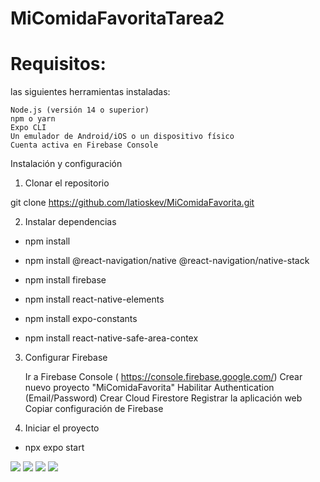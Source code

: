 # MiComidaFavoritaTarea2
# Requisitos:
las siguientes herramientas instaladas:

    Node.js (versión 14 o superior)
    npm o yarn
    Expo CLI
    Un emulador de Android/iOS o un dispositivo físico
    Cuenta activa en Firebase Console
Instalación y configuración
1. Clonar el repositorio

git clone https://github.com/latioskev/MiComidaFavorita.git

2. Instalar dependencias

-  npm install

-  npm install @react-navigation/native @react-navigation/native-stack

-  npm install firebase

-  npm install react-native-elements

-  npm install expo-constants

-  npm install react-native-safe-area-contex

3. Configurar Firebase

    Ir a Firebase Console ( https://console.firebase.google.com/)
    Crear nuevo proyecto "MiComidaFavorita"
    Habilitar Authentication (Email/Password)
    Crear Cloud Firestore
    Registrar la aplicación web
    Copiar configuración de Firebase

4. Iniciar el proyecto

- npx expo start


![](https://github.com/seo-hub-79/MiComidaFavoritaTarea2/blob/main/photo_2025-01-19_23-36-22.jpg)
![](https://github.com/seo-hub-79/MiComidaFavoritaTarea2/blob/main/photo_2025-01-19_23-36-23.jpg)
![](https://github.com/seo-hub-79/MiComidaFavoritaTarea2/blob/main/photo_2025-01-19_23-36-24%20(2).jpg)
![](https://github.com/seo-hub-79/MiComidaFavoritaTarea2/blob/main/photo_2025-01-19_23-36-24.jpg)
